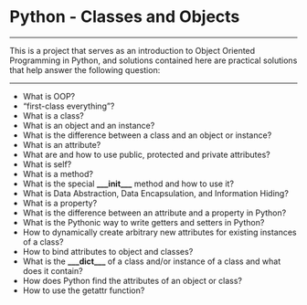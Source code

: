 # Python - Classes and Objects

---

This is a project that serves as an introduction to Object Oriented Programming
in Python, and solutions contained here are practical solutions that help answer
the following question:

---

- What is OOP?
- “first-class everything”?
- What is a class?
- What is an object and an instance?
- What is the difference between a class and an object or instance?
- What is an attribute?
- What are and how to use public, protected and private attributes?
- What is self?
- What is a method?
- What is the special **\_\_\_init\_\_\_** method and how to use it?
- What is Data Abstraction, Data Encapsulation, and Information Hiding?
- What is a property?
- What is the difference between an attribute and a property in Python?
- What is the Pythonic way to write getters and setters in Python?
- How to dynamically create arbitrary new attributes for existing instances of a class?
- How to bind attributes to object and classes?
- What is the **\_\_\_dict\_\_\_** of a class and/or instance of a class and what does it contain?
- How does Python find the attributes of an object or class?
- How to use the getattr function?
